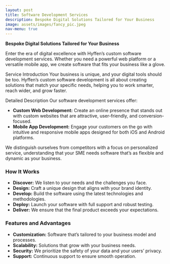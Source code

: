 ```yaml
---
layout: post
title: Software Development Services
description: Bespoke Digital Solutions Tailored for Your Business
image: assets/images/fancy_pic.jpeg
nav-menu: true
---
```




**Bespoke Digital Solutions Tailored for Your Business**

Enter the era of digital excellence with Hyffen’s custom software development services. Whether you need a powerful web platform or a versatile mobile app, we create software that fits your business like a glove. 

Service Introduction Your business is unique, and your digital tools should be too. Hyffen’s custom software development is all about creating solutions that match your specific needs, helping you to work smarter, reach wider, and grow faster. 

Detailed Description Our software development services offer: 

- **Custom Web Development:**  Create an online presence that stands out with custom websites that are attractive, user-friendly, and conversion-focused. 
- **Mobile App Development:**  Engage your customers on the go with intuitive and responsive mobile apps designed for both iOS and Android platforms. 

We distinguish ourselves from competitors with a focus on personalized service, understanding that your SME needs software that’s as flexible and dynamic as your business. 

### How It Works

- **Discover:**  We listen to your needs and the challenges you face. 
- **Design:**  Craft a unique design that aligns with your brand identity. 
- **Develop:**  Build the software using the latest technologies and methodologies. 
- **Deploy:**  Launch your software with full support and robust testing. 
- **Deliver:** We ensure that the final product exceeds your expectations. 

### Features and Advantages

- **Customization:** Software that’s tailored to your business model and processes. 
- **Scalability:**  Solutions that grow with your business needs. 
- **Security:** We prioritize the safety of your data and your users’ privacy. 
- **Support:**  Continuous support to ensure smooth operation. 

<!-- ### Frequently Asked Questions (FAQ)

- How can AI improve my daily business operations?
- What kind of data is needed to start with AI?
- Is AI suitable for small to medium-sized businesses?
- How do you ensure the security of AI solutions?
- What is the typical timeline for deploying an AI solution? -->

